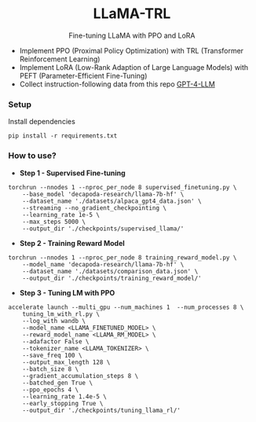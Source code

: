 <h1 align="center">LLaMA-TRL</h1>
<p align="center">Fine-tuning LLaMA with PPO and LoRA</p>

- Implement PPO (Proximal Policy Optimization) with TRL (Transformer Reinforcement Learning)
- Implement LoRA (Low-Rank Adaption of Large Language Models) with PEFT (Parameter-Efficient Fine-Tuning)
- Collect instruction-following data from this repo [GPT-4-LLM](https://github.com/Instruction-Tuning-with-GPT-4/GPT-4-LLM)


### Setup

Install dependencies

```
pip install -r requirements.txt
```

### How to use?

- **Step 1 - Supervised Fine-tuning**

```
torchrun --nnodes 1 --nproc_per_node 8 supervised_finetuning.py \
    --base_model 'decapoda-research/llama-7b-hf' \
    --dataset_name './datasets/alpaca_gpt4_data.json' \
    --streaming --no_gradient_checkpointing \
    --learning_rate 1e-5 \
    --max_steps 5000 \
    --output_dir './checkpoints/supervised_llama/'
```

- **Step 2 - Training Reward Model**

```
torchrun --nnodes 1 --nproc_per_node 8 training_reward_model.py \
    --model_name 'decapoda-research/llama-7b-hf' \
    --dataset_name './datasets/comparison_data.json' \
    --output_dir './checkpoints/training_reward_model/'
```

- **Step 3 - Tuning LM with PPO**

```
accelerate launch --multi_gpu --num_machines 1  --num_processes 8 \
    tuning_lm_with_rl.py \
    --log_with wandb \
    --model_name <LLAMA_FINETUNED_MODEL> \
    --reward_model_name <LLAMA_RM_MODEL> \
    --adafactor False \
    --tokenizer_name <LLAMA_TOKENIZER> \
    --save_freq 100 \
    --output_max_length 128 \
    --batch_size 8 \
    --gradient_accumulation_steps 8 \
    --batched_gen True \
    --ppo_epochs 4 \
    --learning_rate 1.4e-5 \
    --early_stopping True \
    --output_dir './checkpoints/tuning_llama_rl/'
```
